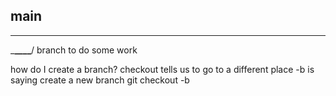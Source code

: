 ## main

---

\_**\_\_\_\_**/
branch to do some work

how do I create a branch?
checkout tells us to go to a different place
-b is saying create a new branch
git checkout -b <name of your branch>
